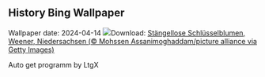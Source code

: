 ## History Bing Wallpaper
Wallpaper date: 2024-04-14
![](https://www.bing.com/th?id=OHR.WeenerPrimroses_DE-DE5775502209_UHD.jpg&w=1000)Download: [Stängellose Schlüsselblumen, Weener, Niedersachsen (© Mohssen Assanimoghaddam/picture alliance via Getty Images)](https://www.bing.com/th?id=OHR.WeenerPrimroses_DE-DE5775502209_UHD.jpg)

Auto get programm by LtgX
